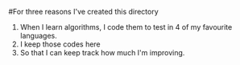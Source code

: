 #For three reasons I've created this directory
1. When I learn algorithms, I code them to test in 4 of my favourite languages.
2. I keep those codes here
3. So that I can keep track how much I'm improving.
